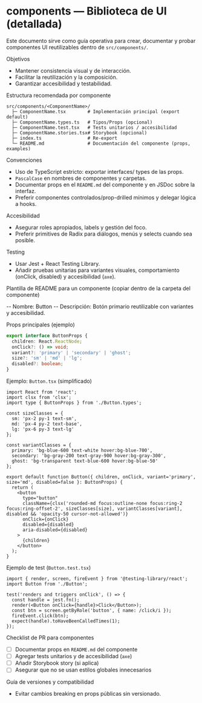 # components — Biblioteca de UI (detallada)

Este documento sirve como guía operativa para crear, documentar y probar componentes UI reutilizables dentro de `src/components/`.

Objetivos
- Mantener consistencia visual y de interacción.
- Facilitar la reutilización y la composición.
- Garantizar accesibilidad y testabilidad.

Estructura recomendada por componente

```
src/components/<ComponentName>/
  ├─ ComponentName.tsx        # Implementación principal (export default)
  ├─ ComponentName.types.ts   # Tipos/Props (opcional)
  ├─ ComponentName.test.tsx   # Tests unitarios / accesibilidad
  ├─ ComponentName.stories.tsx# Storybook (opcional)
  ├─ index.ts                 # Re-export
  └─ README.md                # Documentación del componente (props, examples)
```

Convenciones
- Uso de TypeScript estricto: exportar interfaces/ types de las props.
- `PascalCase` en nombres de componentes y carpetas.
- Documentar props en el `README.md` del componente y en JSDoc sobre la interfaz.
- Preferir componentes controlados/prop-drilled mínimos y delegar lógica a hooks.

Accesibilidad
- Asegurar roles apropiados, labels y gestión del foco.
- Preferir primitives de Radix para diálogos, menús y selects cuando sea posible.

Testing
- Usar Jest + React Testing Library.
- Añadir pruebas unitarias para variantes visuales, comportamiento (onClick, disabled) y accesibilidad (`axe`).

Plantilla de README para un componente (copiar dentro de la carpeta del componente)

-- Nombre: Button
-- Descripción: Botón primario reutilizable con variantes y accesibilidad.

Props principales (ejemplo)

```ts
export interface ButtonProps {
  children: React.ReactNode;
  onClick?: () => void;
  variant?: 'primary' | 'secondary' | 'ghost';
  size?: 'sm' | 'md' | 'lg';
  disabled?: boolean;
}
```

Ejemplo: `Button.tsx` (simplificado)

```tsx
import React from 'react';
import clsx from 'clsx';
import type { ButtonProps } from './Button.types';

const sizeClasses = {
  sm: 'px-2 py-1 text-sm',
  md: 'px-4 py-2 text-base',
  lg: 'px-6 py-3 text-lg'
};

const variantClasses = {
  primary: 'bg-blue-600 text-white hover:bg-blue-700',
  secondary: 'bg-gray-200 text-gray-900 hover:bg-gray-300',
  ghost: 'bg-transparent text-blue-600 hover:bg-blue-50'
};

export default function Button({ children, onClick, variant='primary', size='md', disabled=false }: ButtonProps) {
  return (
    <button
      type="button"
      className={clsx('rounded-md focus:outline-none focus:ring-2 focus:ring-offset-2', sizeClasses[size], variantClasses[variant], disabled && 'opacity-50 cursor-not-allowed')}
      onClick={onClick}
      disabled={disabled}
      aria-disabled={disabled}
    >
      {children}
    </button>
  );
}
```

Ejemplo de test (`Button.test.tsx`)

```tsx
import { render, screen, fireEvent } from '@testing-library/react';
import Button from './Button';

test('renders and triggers onClick', () => {
  const handle = jest.fn();
  render(<Button onClick={handle}>Click</Button>);
  const btn = screen.getByRole('button', { name: /click/i });
  fireEvent.click(btn);
  expect(handle).toHaveBeenCalledTimes(1);
});
```

Checklist de PR para componentes
- [ ] Documentar props en `README.md` del componente
- [ ] Agregar tests unitarios y de accesibilidad (`axe`)
- [ ] Añadir Storybook story (si aplica)
- [ ] Asegurar que no se usan estilos globales innecesarios

Guía de versiones y compatibilidad
- Evitar cambios breaking en props públicas sin versionado.
